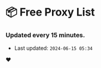 # :package: Free Proxy List
### Updated every 15 minutes.

- Last updated: `2024-06-15 05:34`

:heart:
